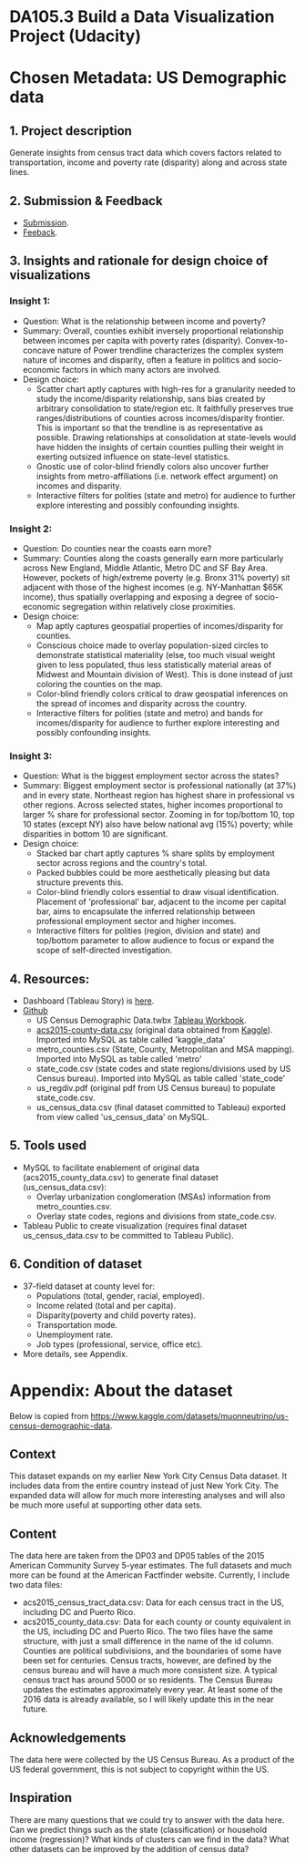 # DA105.3 Build a Data Visualization Project (Udacity)

# Chosen Metadata: US Demographic data

## 1. Project description
Generate insights from census tract data which covers factors related to transportation, income and poverty rate (disparity) along and across state lines. 

## 2. Submission & Feedback
 * [Submission](https://github.com/coderedstorage/US_Census_Demographic_Data/commit/39481453f34ec1c0628e868ac9ce68294bd7d5aa#diff-09118090f05697fccbb769e7a9ecc1a00667e6de25fa7ee99458dcb92d8e055a).
 * [Feeback](https://github.com/coderedstorage/US_Census_Demographic_Data/commit/c7cd7ce347c41c86f2a4d25271bc8d2edb840b9d).

## 3. Insights and rationale for design choice of visualizations 
### Insight 1:
  * Question: What is the relationship between income and poverty?
  * Summary: Overall, counties exhibit inversely proportional relationship between incomes per capita with poverty rates (disparity). Convex-to-concave nature of Power trendline characterizes the complex system nature of incomes and disparity, often a feature in politics and socio-economic factors in which many actors are involved.
  * Design choice: 
    * Scatter chart aptly captures with high-res for a granularity needed to study the income/disparity relationship, sans bias created by arbitrary consolidation to state/region etc. It faithfully preserves true ranges/distributions of counties across incomes/disparity frontier. This is important so that the trendline is as representative as possible. Drawing relationships at consolidation at state-levels would have hidden the insights of certain counties pulling their weight in exerting outsized influence on state-level statistics.
    * Gnostic use of color-blind friendly colors also uncover further insights from metro-affiliations (i.e. network effect argument) on incomes and disparity.
    * Interactive filters for polities (state and metro) for audience to further explore interesting and possibly confounding insights.
### Insight 2:
  * Question: Do counties near the coasts earn more?
  * Summary: Counties along the coasts generally earn more particularly across New England, Middle Atlantic, Metro DC and SF Bay Area. However, pockets of high/extreme poverty (e.g. Bronx 31% poverty) sit adjacent with those of the highest incomes (e.g. NY-Manhattan $65K income), thus spatially overlapping and exposing a degree of socio-economic segregation within relatively close proximities.
  * Design choice: 
    * Map aptly captures geospatial properties of incomes/disparity for counties. 
    * Conscious choice made to overlay population-sized circles to demonstrate statistical materiality (else, too much visual weight given to less populated, thus less statistically material areas of Midwest and Mountain division of West). This is done instead of just coloring the counties on the map.
    * Color-blind friendly colors critical to draw geospatial inferences on the spread of incomes and disparity across the country.
    * Interactive filters for polities (state and metro) and bands for incomes/disparity for audience to further explore interesting and possibly confounding insights.
### Insight 3: 
  * Question: What is the biggest employment sector across the states?
  * Summary: Biggest employment sector is professional nationally  (at 37%) and in every state. Northeast region has highest share in professional vs other regions. Across selected states, higher incomes proportional to larger % share for professional  sector. Zooming in for top/bottom 10, top 10 states (except NY) also have below national avg (15%) poverty; while disparities in bottom 10 are significant.
  * Design choice: 
    * Stacked bar chart aptly captures % share splits by employment sector across regions and the country's total. 
    * Packed bubbles could be more aesthetically pleasing but data structure prevents this.
    * Color-blind friendly colors essential to draw visual identification. Placement of 'professional' bar, adjacent to the income per capital bar, aims to encapsulate the inferred relationship between professional employment sector and higher incomes.
    * Interactive filters for polities (region, division and state) and top/bottom parameter to allow audience to focus or expand the scope of self-directed investigation. 

## 4. Resources: 
* Dashboard (Tableau Story) is [here](https://public.tableau.com/app/profile/alan.kong2051/viz/USCensusDemographicData_16858286856570/Story).
* [Github](https://github.com/coderedstorage/US_Census_Demographic_Data)
   * US Census Demographic Data.twbx [Tableau Workbook](https://github.com/coderedstorage/US_Census_Demographic_Data/commit/7769b60da7a9dd42f6d1a3d4fcb3abb7944fcc1a).
   * [acs2015-county-data.csv](https://github.com/coderedstorage/US_Census_Demographic_Data/commit/b219198d617ada70971ac817439692e55221439f) (original data obtained from [Kaggle](https://www.kaggle.com/muonneutrino/us-census-demographic-data/data)). Imported into MySQL as table called 'kaggle_data'
   * metro_counties.csv (State, County, Metropolitan and MSA mapping). Imported into MySQL as table called 'metro'
   * state_code.csv (state codes and state regions/divisions used by US Census bureau). Imported into MySQL as table called 'state_code' 
   * us_regdiv.pdf (original pdf from US Census bureau) to populate state_code.csv. 
   * us_census_data.csv (final dataset committed to Tableau) exported from view called 'us_census_data' on MySQL. 

## 5. Tools used
* MySQL to facilitate enablement of original data (acs2015_county_data.csv) to generate final dataset (us_census_data.csv):
  * Overlay urbanization conglomeration (MSAs) information from metro_counties.csv. 
  * Overlay state codes, regions and divisions from state_code.csv.
* Tableau Public to create visualization (requires final dataset us_census_data.csv to be committed to Tableau Public).

## 6. Condition of dataset
* 37-field dataset at county level for:
  * Populations (total, gender, racial, employed). 
  * Income related (total and per capita).
  * Disparity(poverty and child poverty rates).
  * Transportation mode.
  * Unemployment rate.
  * Job types (professional, service, office etc).
* More details, see Appendix.

# Appendix: About the dataset
Below is copied from https://www.kaggle.com/datasets/muonneutrino/us-census-demographic-data.
## Context
This dataset expands on my earlier New York City Census Data dataset. It includes data from the entire country instead of just New York City. 
The expanded data will allow for much more interesting analyses and will also be much more useful at supporting other data sets.

## Content
The data here are taken from the DP03 and DP05 tables of the 2015 American Community Survey 5-year estimates. The full datasets and much more can be found at the American Factfinder website. Currently, I include two data files:
* acs2015_census_tract_data.csv: Data for each census tract in the US, including DC and Puerto Rico.
* acs2015_county_data.csv: Data for each county or county equivalent in the US, including DC and Puerto Rico.
The two files have the same structure, with just a small difference in the name of the id column. Counties are political subdivisions, and the boundaries of some have been set for centuries. Census tracts, however, are defined by the census bureau and will have a much more consistent size. A typical census tract has around 5000 or so residents. 
The Census Bureau updates the estimates approximately every year. At least some of the 2016 data is already available, so I will likely update this in the near future.

## Acknowledgements
The data here were collected by the US Census Bureau. As a product of the US federal government, this is not subject to copyright within the US.

## Inspiration
There are many questions that we could try to answer with the data here. Can we predict things such as the state (classification) or household income (regression)? What kinds of clusters can we find in the data? What other datasets can be improved by the addition of census data?
